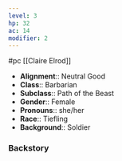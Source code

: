 ```yaml
---
level: 3
hp: 32
ac: 14
modifier: 2
---
```

 #pc [[Claire Elrod]]

* **Alignment**:: Neutral Good
* **Class**:: Barbarian
* **Subclass**:: Path of the Beast
* **Gender**:: Female
* **Pronouns**:: she/her
* **Race**:: Tiefling
* **Background**:: Soldier

### Backstory

